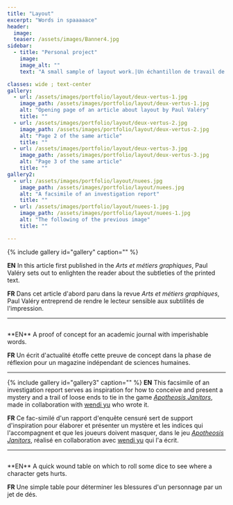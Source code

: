```yaml
---
title: "Layout"
excerpt: "Words in spaaaaace"
header:
  image:
  teaser: /assets/images/Banner4.jpg
sidebar:
  - title: "Personal project"
    image:
    image_alt: ""
    text: "A small sample of layout work.|Un échantillon de travail de mise en page."

classes: wide ; text-center
gallery:
  - url: /assets/images/portfolio/layout/deux-vertus-1.jpg
    image_path: /assets/images/portfolio/layout/deux-vertus-1.jpg
    alt: "Opening page of an article about layout by Paul Valéry"
    title: ""
  - url: /assets/images/portfolio/layout/deux-vertus-2.jpg
    image_path: /assets/images/portfolio/layout/deux-vertus-2.jpg
    alt: "Page 2 of the same article"
    title: ""
  - url: /assets/images/portfolio/layout/deux-vertus-3.jpg
    image_path: /assets/images/portfolio/layout/deux-vertus-3.jpg
    alt: "Page 3 of the same article"
    title: ""
gallery2:
  - url: /assets/images/portfolio/layout/nuees.jpg
    image_path: /assets/images/portfolio/layout/nuees.jpg
    alt: "A facsimile of an investigation report"
    title: ""
  - url: /assets/images/portfolio/layout/nuees-1.jpg
    image_path: /assets/images/portfolio/layout/nuees-1.jpg
    alt: "The following of the previous image"
    title: ""

---
```

{% include gallery id="gallery" caption="" %}

**EN**
In this article first published in the *Arts et métiers graphiques*,  Paul Valéry sets out to enlighten the reader about the subtleties of the printed text.

**FR**
Dans cet article d'abord paru dans la revue *Arts et métiers graphiques*, Paul Valéry entreprend de rendre le lecteur sensible aux subtilités de l'impression.

---

<figure style ="width:60%" class="align-center">
  <img src="{{ site.url }}{{ site.baseurl }}/assets/images/portfolio/layout/capital.jpg" alt="">
  <figcaption></figcaption>
</figure>
**EN**
A proof of concept for an academic journal with imperishable words.

**FR**
Un écrit d'actualité étoffe cette preuve de concept dans la phase de réflexion pour un magazine indépendant de sciences humaines.

<!-- For later use
<figure class="align-center half mfp-image">
  <img src="{{ site.url }}{{ site.baseurl }}/assets/images/portfolio/layout/capital.jpg" alt="">
</figure> -->
---

{% include gallery id="gallery3" caption="" %}
**EN**
This facsimile of an investigation report serves as inspiration for how to conceive and present a mystery and a trail of loose ends to tie in the game [*Apotheosis Janitors*](https://wendiy.itch.io/apotheosis-janitors), made in collaboration with [wendi yu](https://twitter.com/wen_di_yu) who wrote it.

**FR**
Ce fac-similé d'un rapport d'enquête censuré sert de support d'inspiration pour élaborer et présenter un mystère et les indices qui l'accompagnent et que les joueurs doivent masquer, dans le jeu [*Apotheosis Janitors*](https://wendiy.itch.io/apotheosis-janitors), réalisé en collaboration avec [wendi yu](https://twitter.com/wen_di_yu) qui l'a écrit.

---

<figure class="align-center half mfp-image">
  <img src="{{ site.url }}{{ site.baseurl }}/assets/images/portfolio/layout/woundtable.jpg" alt="">
</figure>
**EN**
A quick wound table on which to roll some dice to see where a character gets hurts.

**FR**
Une simple table pour déterminer les blessures d'un personnage par un jet de dés.
